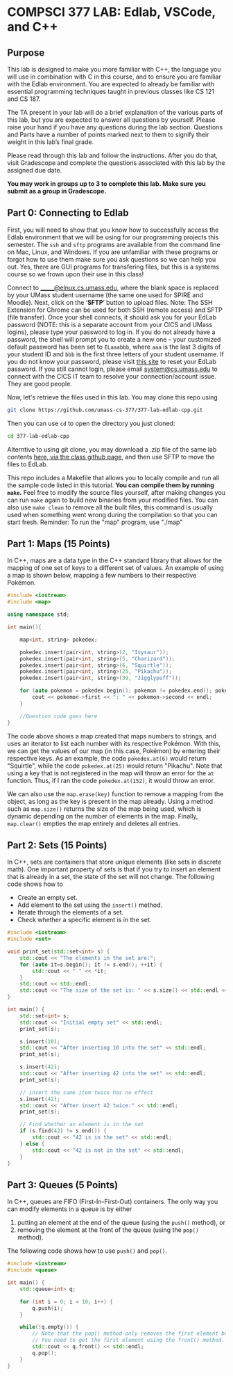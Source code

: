 # COMPSCI 377 LAB: Edlab, VSCode, and C++

## Purpose

This lab is designed to make you more familiar with C++, the language you will use in combination with C in this course, and to ensure you are familiar with the Edlab environment. You are expected to already be familiar with essential programming techniques taught in previous classes like CS 121 and CS 187.

The TA present in your lab will do a brief explanation of the various parts of this lab, but you are expected to answer all questions by yourself. Please raise your hand if you have any questions during the lab section. Questions and Parts have a number of points marked next to them to signify their weight in this lab’s final grade.

Please read through this lab and follow the instructions. After you do that, visit Gradescope and complete the questions associated with this lab by the assigned due date.

**You may work in groups up to 3 to complete this lab. Make sure you submit as a group in Gradescope.**

## Part 0: Connecting to Edlab 

First, you will need to show that you know how to successfully access the Edlab environment that we will be using for our programming projects this semester. The `ssh` and `sftp` programs are available from the command line on Mac, Linux, and Windows. If you are unfamiliar with these programs or forgot how to use them make sure you ask questions so we can help you out. Yes, there are GUI programs for transfering files, but this is a systems course so we frown upon their use in this class!

Connect to _____@elnux.cs.umass.edu, where the blank space is replaced by your UMass student username (the same one used for SPIRE and Moodle). Next, click on the ‘**SFTP**’ button to upload files. Note: The SSH Extension for Chrome can be used for both SSH (remote access) and SFTP (file transfer). Once your shell connects, it should ask you for your EdLab password (NOTE: this is a separate account from your CICS and UMass logins), please type your password to log in. If you do not already have a password, the shell will prompt you to create a new one – your customized default password has been set to `ELaaabbb`, where `aaa` is the last 3 digits of your student ID and `bbb` is the first three letters of your student username. If you do not know your password, please visit [this site](https://elipareset.cs.umass.edu:9443/) to reset your EdLab password. If you still cannot login, please email system@cs.umass.edu to connect with the CICS IT team to resolve your connection/account issue. They are good people.

<!---
The following activity is not assigned anymore. I will keep it here but not shown to the student.
Once you have successfully logged into Edlab, you should see a prompt for sftp, confirming your SFTP connection to elnux. Next, using SFTP, upload a file named `______.txt` where the blank space is replaced with your SPIRE username using the `put` command. Note: `put` can only be used when within sftp. To demonstrate that you have successfully used SFTP to `put` aka upload this file, please take a screenshot of the directory contents by using the command `ls` to list out the files in your current directory. 
-->

Now, let's retrieve the files used in this lab. You may clone this repo using

```bash
git clone https://github.com/umass-cs-377/377-lab-edlab-cpp.git
```

Then you can use `cd` to open the directory you just cloned:

```bash
cd 377-lab-edlab-cpp
```
Alterntive to using git clone, you may download a .zip file of the same lab contents [here, via the class github page](https://github.com/umass-cs-377/377-lab-edlab-cpp/archive/refs/heads/main.zip), and then use SFTP to move the files to EdLab.

This repo includes a Makefile that allows you to locally compile and run all the sample code listed in this tutorial. **You can compile them by running `make`.** Feel free to modify the source files yourself, after making changes you can run `make` again to build new binaries from your modified files. You can also use `make clean` to remove all the built files, this command is usually used when something went wrong during the compilation so that you can start fresh. Reminder: To run the "map" program, use "./map"

## Part 1: Maps (15 Points)

In C++, maps are a data type in the C++ standard library that allows for the mapping of one set of keys to a different set of values. An example of using a map is shown below, mapping a few numbers to their respective Pokémon.

```c++
#include <iostream>
#include <map>

using namespace std;

int main(){

    map<int, string> pokedex;

    pokedex.insert(pair<int, string>(2, "Ivysaur"));
    pokedex.insert(pair<int, string>(5, "Charizard"));
    pokedex.insert(pair<int, string>(6, "Squirtle"));
    pokedex.insert(pair<int, string>(25, "Pikachu"));
    pokedex.insert(pair<int, string>(39, "Jigglypuff"));

    for (auto pokemon = pokedex.begin(); pokemon != pokedex.end(); pokemon ++) {
        cout << pokemon->first << ": " << pokemon->second << endl;
    }

    //Question code goes here
}
```

The code above shows a map created that maps numbers to strings, and uses an iterator to list each number with its respective Pokémon. With this, we can get the values of our map (in this case, Pokémon) by entering their respective keys. As an example, the code `pokedex.at(6)` would return "Squirtle", while the code `pokedex.at(25)` would return "Pikachu". Note that using a key that is not registered in the map will throw an error for the `at` function. Thus, if I ran the code `pokedex.at(152)`, it would throw an error.

We can also use the `map.erase(key)` function to remove a mapping from the object, as long as the key is present in the map already. Using a method such as `map.size()` returns the size of the map being used, which is dynamic depending on the number of elements in the map. Finally, `map.clear()` empties the map entirely and deletes all entries.

## Part 2: Sets (15 Points)

In C++, sets are containers that store unique elements (like sets in discrete math). One important
property of sets is that if you try to insert an element that is already in a set, the state of the
set will not change. The following code shows how to

* Create an empty set.
* Add element to the set using the `insert()` method.
* Iterate through the elements of a set.
* Check whether a specific element is in the set.

```c++
#include <iostream>
#include <set>

void print_set(std::set<int> s) {
    std::cout << "The elements in the set are:";
    for (auto it=s.begin(); it != s.end(); ++it) {
        std::cout << " " << *it;
    }
    std::cout << std::endl;
    std::cout << "The size of the set is: " << s.size() << std::endl << std::endl;
}

int main() {
    std::set<int> s;
    std::cout << "Initial empty set" << std::endl;
    print_set(s);

    s.insert(10);
    std::cout << "After inserting 10 into the set" << std::endl;
    print_set(s);

    s.insert(42);
    std::cout << "After inserting 42 into the set" << std::endl;
    print_set(s);

    // insert the same item twice has no effect
    s.insert(42);
    std::cout << "After insert 42 twice:" << std::endl;
    print_set(s);

    // Find whether an element is in the set
    if (s.find(42) != s.end()) {
        std::cout << "42 is in the set" << std::endl;
    } else {
        std::cout << "42 is not in the set" << std::endl;
    }
}
```

## Part 3: Queues (5 Points)

In C++, queues are FIFO (First-In-First-Out) containers. The only way you can modify elements in a queue is by either

1. putting an element at the end of the queue (using the `push()` method), or
1. removing the element at the front of the queue (using the `pop()` method).

The following code shows how to use `push()` and `pop()`.

```c++
#include <iostream>
#include <queue>

int main() {
    std::queue<int> q;

    for (int i = 0; i < 10; i++) {
        q.push(i);
    }

    while(!q.empty()) {
        // Note that the pop() method only removes the first element but doesn not return it.
        // You need to get the first element using the front() method.
        std::cout << q.front() << std::endl;
        q.pop();
    }
}
```
